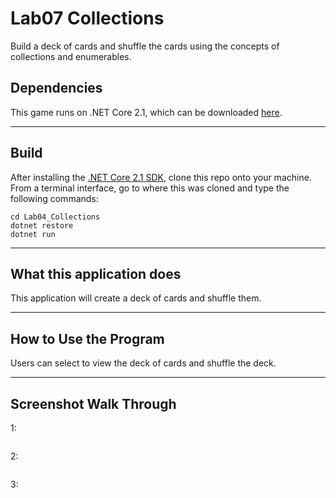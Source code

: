 
# Lab07 Collections
Build a deck of cards and shuffle the cards using the concepts of collections and enumerables.

## Dependencies
This game runs on .NET Core 2.1, which can be downloaded [here](https://www.microsoft.com/net/download/macos).

---
## Build
After installing the [.NET Core 2.1 SDK](https://www.microsoft.com/net/download/macos), clone this repo onto your machine. From a terminal interface, go to where this was cloned and type the following commands:

```
cd Lab04_Collections
dotnet restore
dotnet run
```
---
## What this application does
This application will create a deck of cards and shuffle them.

---
## How to Use the Program
Users can select to view the deck of cards and shuffle the deck.

---

## Screenshot Walk Through
1: 

![]()

2: 

![]()

3: 

![]()